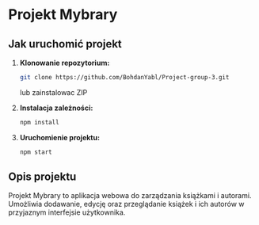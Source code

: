 # Projekt Mybrary

## Jak uruchomić projekt

1. **Klonowanie repozytorium:**
    ```bash
    git clone https://github.com/BohdanYabl/Project-group-3.git
    ```
    lub zainstalowac ZIP
2. **Instalacja zależności:**
    ```bash
    npm install
    ```

3. **Uruchomienie projektu:**
    ```bash
    npm start
    ```

## Opis projektu

Projekt Mybrary to aplikacja webowa do zarządzania książkami i autorami. Umożliwia dodawanie, edycję oraz przeglądanie książek i ich autorów w przyjaznym interfejsie użytkownika.

